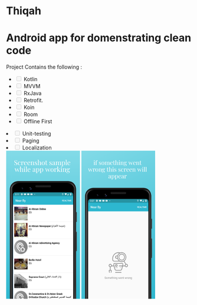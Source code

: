 # Thiqah

# Android app for domenstrating clean code 
<p>Project Contains the following :</p> 
 <ul class="contains-task-list"> <li class="task-list-item">
 <input type="checkbox" id="" disabled="" class="task-list-item-checkbox"> Kotlin</li>
 <li class="task-list-item"><input type="checkbox" id="" disabled="" class="task-list-item-checkbox"> MVVM</li> 
 <li class="task-list-item"><input type="checkbox" id="" disabled="" class="task-list-item-checkbox"> RxJava</li> 
 <li class="task-list-item"><input type="checkbox" id="" disabled="" class="task-list-item-checkbox"> Retrofit.</li>
 <li class="task-list-item"><input type="checkbox" id="" disabled="" class="task-list-item-checkbox"> Koin</li>
 <li class="task-list-item"><input type="checkbox" id="" disabled="" class="task-list-item-checkbox"> Room</li>
 <li class="task-list-item"><input type="checkbox" id="" disabled="" class="task-list-item-checkbox"> Offline First</li> </ul>
 <li class="task-list-item"><input type="checkbox" id="" disabled="" class="task-list-item-checkbox"> Unit-testing</li> </ul>
 <li class="task-list-item"><input type="checkbox" id="" disabled="" class="task-list-item-checkbox"> Paging </li>
 <li class="task-list-item"><input type="checkbox" id="" disabled="" class="task-list-item-checkbox"> Localization </li>
 <img src="https://github.com/abualgait/NearBy/blob/master/nearby_screenshot.png"  width="200" height="400" >
 <img src="https://github.com/abualgait/NearBy/blob/master/error_screen.png" width="200" height="400" >
 
